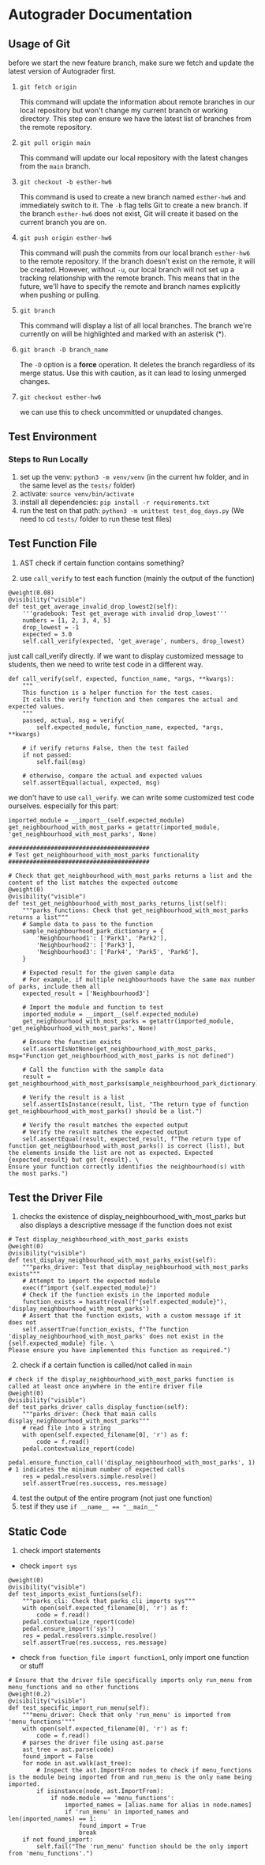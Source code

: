 # Autograder Documentation
## Usage of Git
before we start the new feature branch, make sure we fetch and update the latest version of Autograder first.
1. `git fetch origin`

    This command will update the information about remote branches in our local repository but won't change my current branch or working directory. This step can ensure we have the latest list of branches from the remote repository.

2. `git pull origin main`

    This command will update our local repository with the latest changes from the `main` branch. 

3. `git checkout -b esther-hw6`

    This command is used to create a new branch named `esther-hw6` and immediately switch to it. The `-b` flag tells Git to create a new branch. If the branch `esther-hw6` does not exist, Git will create it based on the current branch you are on.

4. `git push origin esther-hw6`

    This command will push the commits from our local branch `esther-hw6` to the remote repository. If the branch doesn't exist on the remote, it will be created. However, without `-u`, our local branch will not set up a tracking relationship with the remote branch. This means that in the future, we'll have to specify the remote and branch names explicitly when pushing or pulling.

5. `git branch`

    This command will display a list of all local branches. The branch we're currently on will be highlighted and marked with an asterisk (*).

6. `git branch -D branch_name`

    The `-D` option is a **force** operation. It deletes the branch regardless of its merge status. Use this with caution, as it can lead to losing unmerged changes.

7. `git checkout esther-hw6`

    we can use this to check uncommitted or unupdated changes.

## Test Environment
### Steps to Run Locally
1. set up the venv: `python3 -m venv/venv` (in the current hw folder, and in the same level as the `tests/` folder)
2. activate: `source venv/bin/activate`
3. install all dependencies: `pip install -r requirements.txt`
4. run the test on that path: `python3 -m unittest test_dog_days.py` (We need to cd `tests/` folder to run these test files)

## Test Function File
1. AST 
check if certain function contains something?

2. use `call_verify` to test each function (mainly the output of the function)
```
@weight(0.08)
@visibility("visible")
def test_get_average_invalid_drop_lowest2(self):
    '''gradebook: Test get_average with invalid drop_lowest'''
    numbers = [1, 2, 3, 4, 5]
    drop_lowest = -1
    expected = 3.0
    self.call_verify(expected, 'get_average', numbers, drop_lowest)
```
just call call_verify directly.
if we want to display customized message to students, then we need to write test code in a different way.
```
def call_verify(self, expected, function_name, *args, **kwargs):
    """
    This function is a helper function for the test cases. 
    It calls the verify function and then compares the actual and expected values.
    """
    passed, actual, msg = verify(
        self.expected_module, function_name, expected, *args, **kwargs)

    # if verify returns False, then the test failed
    if not passed:
        self.fail(msg)

    # otherwise, compare the actual and expected values
    self.assertEqual(actual, expected, msg)
```
we don't have to use `call_verify`. we can write some customized test code ourselves.
especially for this part:
```
imported_module = __import__(self.expected_module)
get_neighbourhood_with_most_parks = getattr(imported_module, 'get_neighbourhood_with_most_parks', None)
```
```
########################################
# Test get_neighbourhood_with_most_parks functionality
########################################

# Check that get_neighbourhood_with_most_parks returns a list and the content of the list matches the expected outcome
@weight(0)
@visibility("visible")
def test_get_neighbourhood_with_most_parks_returns_list(self):
    """parks_functions: Check that get_neighbourhood_with_most_parks returns a list"""
    # Sample data to pass to the function
    sample_neighbourhood_park_dictionary = {
        'Neighbourhood1': ['Park1', 'Park2'],
        'Neighbourhood2': ['Park3'],
        'Neighbourhood3': ['Park4', 'Park5', 'Park6'],
    }

    # Expected result for the given sample data
    # For example, if multiple neighbourhoods have the same max number of parks, include them all
    expected_result = ['Neighbourhood3']

    # Import the module and function to test
    imported_module = __import__(self.expected_module)
    get_neighbourhood_with_most_parks = getattr(imported_module, 'get_neighbourhood_with_most_parks', None)

    # Ensure the function exists
    self.assertIsNotNone(get_neighbourhood_with_most_parks, msg="Function get_neighbourhood_with_most_parks is not defined")

    # Call the function with the sample data
    result = get_neighbourhood_with_most_parks(sample_neighbourhood_park_dictionary)

    # Verify the result is a list
    self.assertIsInstance(result, list, "The return type of function get_neighbourhood_with_most_parks() should be a list.")
    
    # Verify the result matches the expected output
    # Verify the result matches the expected output
    self.assertEqual(result, expected_result, f"The return type of function get_neighbourhood_with_most_parks() is correct (list), but the elements inside the list are not as expected. Expected {expected_result} but got {result}. \
Ensure your function correctly identifies the neighbourhood(s) with the most parks.")
```
## Test the Driver File
1. checks the existence of display_neighbourhood_with_most_parks but also displays a descriptive message if the function does not exist
```
# Test display_neighbourhood_with_most_parks exists
@weight(0)
@visibility("visible")
def test_display_neighbourhood_with_most_parks_exist(self):
    """parks_driver: Test that display_neighbourhood_with_most_parks exists"""
    # Attempt to import the expected module
    exec(f"import {self.expected_module}")
    # Check if the function exists in the imported module
    function_exists = hasattr(eval(f"{self.expected_module}"), 'display_neighbourhood_with_most_parks')
    # Assert that the function exists, with a custom message if it does not
    self.assertTrue(function_exists, f"The function 'display_neighbourhood_with_most_parks' does not exist in the {self.expected_module} file. \
Please ensure you have implemented this function as required.")
```
2. check if a certain function is called/not called in `main`
```
# check if the display_neighbourhood_with_most_parks function is called at least once anywhere in the entire driver file
@weight(0)
@visibility("visible")
def test_parks_driver_calls_display_function(self):
    """parks_driver: Check that main calls display_neighbourhood_with_most_parks"""
    # read file into a string
    with open(self.expected_filename[0], 'r') as f:
        code = f.read()
    pedal.contextualize_report(code)
    pedal.ensure_function_call('display_neighbourhood_with_most_parks', 1)  # 1 indicates the minimum number of expected calls
    res = pedal.resolvers.simple.resolve()
    self.assertTrue(res.success, res.message)   
```

4. test the output of the entire program (not just one function)
5. test if they use `if __name__ == "__main__"`

## Static Code
1. check import statements
* check `import sys`
```
@weight(0)
@visibility("visible")
def test_imports_exist_funtions(self):
    """parks_cli: Check that parks_cli imports sys"""
    with open(self.expected_filename[0], 'r') as f:
        code = f.read()
    pedal.contextualize_report(code)
    pedal.ensure_import('sys')
    res = pedal.resolvers.simple.resolve()
    self.assertTrue(res.success, res.message)
```
* check `from function_file import function1`, only import one function or stuff
```
# Ensure that the driver file specifically imports only run_menu from menu_functions and no other functions
@weight(0.2)
@visibility("visible")
def test_specific_import_run_menu(self):
    """menu_driver: Check that only 'run_menu' is imported from 'menu_functions'"""
    with open(self.expected_filename[0], 'r') as f:
        code = f.read()
    # parses the driver file using ast.parse
    ast_tree = ast.parse(code)
    found_import = False
    for node in ast.walk(ast_tree):
        # Inspect the ast.ImportFrom nodes to check if menu_functions is the module being imported from and run_menu is the only name being imported.
        if isinstance(node, ast.ImportFrom):
            if node.module == 'menu_functions':
                imported_names = [alias.name for alias in node.names]
                if 'run_menu' in imported_names and len(imported_names) == 1:
                    found_import = True
                    break
    if not found_import:
        self.fail("The 'run_menu' function should be the only import from 'menu_functions'.")
```
